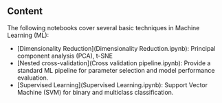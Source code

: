 ## Content

The following notebooks cover several basic techniques in Machine Learning (ML):

* [Dimensionality Reduction](Dimensionality Reduction.ipynb): Principal component analysis (PCA), t-SNE
* [Nested cross-validation](Cross validation pipeline.ipynb): Provide a standard ML pipeline for parameter selection and model performance evaluation.
* [Supervised Learning](Supervised Learning.ipynb): Support Vector Machine (SVM) for binary and multiclass classification.

